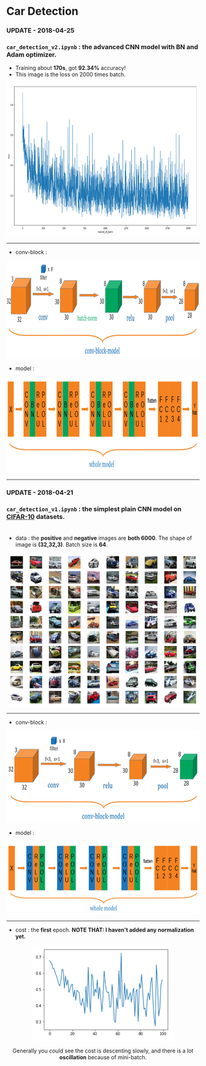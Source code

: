 # Car Detection

### UPDATE - 2018-04-25
### `car_detection_v2.ipynb` : the advanced CNN model with BN and Adam optimizer.
* Training about **170s**, got **92.34%** accuracy! <br>
* This image is the loss on 2000 times batch.
<div align="center">
  <img src="images/version2/loss.png" height="400" width="800" /><br>            
</div>

---

* conv-block : 
<div align="center">
  <img src="images/version2/conv-block.png" height="255" width="1000" /><br>             
</div>

* model :
<div align="center">
  <img src="images/version2/model.png" height="250" width="1000" /><br>             
</div>

---

### UPDATE - 2018-04-21
### `car_detection_v1.ipynb` : the simplest plain CNN model on [CIFAR-10](https://www.cs.toronto.edu/~kriz/cifar.html) datasets.<br><br>

* data : the **positive** and **negative** images are **both 6000**. The shape of image is **(32,32,3)**. Batch size is **64**. <br>
<div align="center">
  <img src="images/version1/CIFAR_cars.png" height="400" width="500" /><br>            
</div>

----

* conv-block : 
<div align="center">
  <img src="images/version1/conv-block.png" height="240" width="740" /><br>             
</div>

* model :
<div align="center">
  <img src="images/version1/model.png" height="190" width="800" /><br>             
</div>

----

* cost : the **first** epoch. **NOTE THAT: I haven't added any normalization yet.**<br>

<div align="center">
  <img src="images/version1/epoch1-cost.png" height="250" width="370"/>
</div>

<div align="center">
  <p> Generally you could see the cost is descenting slowly, and there is a lot <strong>oscillation</strong> because of mini-batch. </p>
</div>
